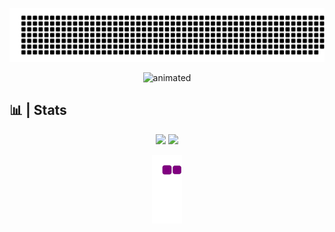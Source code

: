 <p align="center" margin="0">
  <img src="gitartwork.svg" alt="animated"/>
</p>

<p align="center">
  <img src="https://media.giphy.com/media/45sVOVmjAuG2eGu0gf/giphy-downsized-large.gif" alt="animated" width="100%" height="350px"/>
</p>

## 📊 | Stats
<p align="center">
  <img  src="https://github-readme-stats.vercel.app/api?username=SeiryuJP&show_icons=true&hide_border=true&theme=merko&count_private=true"/>
  <img  src="https://github-readme-streak-stats.herokuapp.com/?user=SeiryuJP&hide_border=true&theme=merko"/>
</p>

<p align="center">
  <img src="https://github.com/SeiryuJP/SeiryuJP/blob/output/github-contribution-grid-snake.gif" alt="animated"/>
</p>
